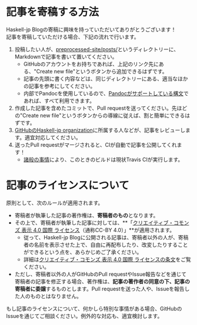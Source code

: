 # 記事を寄稿する方法

Haskell-jp Blogの寄稿に興味を持っていただいてありがとうございます！  
記事を寄稿していただける場合、下記の流れで行います。

1. 投稿したい人が、[preprocessed-site/posts/](https://github.com/haskell-jp/blog/tree/master/preprocessed-site/posts/)というディレクトリーに、Markdownで記事を書いて置いてください。
    - GitHubのアカウントをお持ちであれば、上記のリンク先にある、"Create new file"というボタンから追加できるはずです。
    - 記事の先頭に書く内容などは、同じディレクトリーにある、適当なほかの記事を参考にしてください。
    - 内部でPandocを使用しているので、[Pandocがサポートしている構文](http://pandoc.org/MANUAL.html#pandocs-markdown)であれば、すべて利用できます。
1. 作成した記事を含めたコミットで、Pull requestを送ってください。先ほどの"Create new file"というボタンからの導線に従えば、割と簡単にできるはずです。
1. [GitHubのHaskell-jp organization](https://github.com/haskell-jp)に所属する人などが、記事をレビューします。適宜対応してください。
1. 送ったPull requestがマージされると、CIが自動で記事を公開してくれます！
    - [諸般の事情](https://github.com/haskell-jp/blog/issues/54)により、このときのビルドは現状Travis CIが実行します。

# 記事のライセンスについて

原則として、次のルールが適用されます。

- 寄稿者が執筆した記事の著作権は、**寄稿者のもの**となります。
- その上で、寄稿者が執筆した記事に対しては、**「[クリエイティブ・コモンズ 表示 4.0 国際 ライセンス](https://creativecommons.org/licenses/by/4.0/)（通称CC-BY 4.0）」**が適用されます。
    - 従って、Haskell-jp Blogに公開される記事は、寄稿者以外の人が、寄稿者の名前を表示させた上で、自由に再配布したり、改変したりすることができるという点を、あらかじめご了承ください。
    - 詳細は[クリエイティブ・コモンズ 表示 4.0 国際 ライセンスの条文](https://creativecommons.org/licenses/by/4.0/legalcode.ja)をご覧ください。
- ただし、寄稿者以外の人がGitHubのPull requestやIssue報告などを通じて寄稿者の記事を修正する場合、著作権は、**記事の著作者の同意の下、記事の寄稿者に委譲**するものとします。Pull requestを送った人や、Issueを報告した人のものとはなりません。

もし記事のライセンスについて、何かしら特別な事情がある場合、GitHubのIssueを通じてご相談ください。例外的な対応も、適宜検討します。

